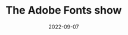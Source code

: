 ---
layout: post
title: The Adobe Fonts show 
date: 2022-09-07
categories: education
root: /work/
description: 2022 Creative Trends discussion with Adobe Fonts
redirect: https://www.behance.net/live/videos/17713/The-Adobe-Fonts-Show-2022-Creative-Trends-with-Adobe-Stock-Episode-34
---